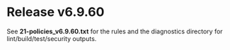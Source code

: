 # Release v6.9.60

See **21-policies_v6.9.60.txt** for the rules and the diagnostics
directory for lint/build/test/security outputs.
